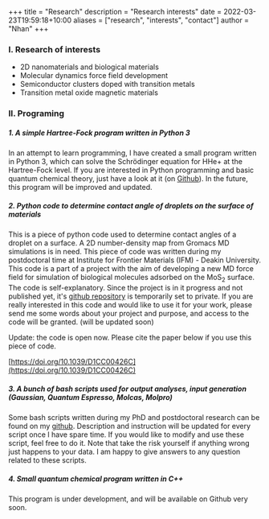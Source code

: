 +++
title = "Research"
description = "Research interests"
date = 2022-03-23T19:59:18+10:00
aliases = ["research", "interests", "contact"]
author = "Nhan"
+++

### I. Research of interests

- 2D nanomaterials and biological materials
- Molecular dynamics force field development 
- Semiconductor clusters doped with transition metals
- Transition metal oxide magnetic materials 


### II. Programing

##### 1. A simple Hartree-Fock program written in Python 3

In an attempt to learn programming, I have created a small program written in Python 3, which can solve the Schrödinger equation for HHe+ at the Hartree-Fock level. If you are interested in Python programming and basic quantum chemical theory, just have a look at it (on [Github](https://github.com/lenhanpham/Hartree-Fock "Hartree-Fock")). In the future, this program will be improved and updated.

##### 2. Python code to determine contact angle of droplets on the surface of materials

This is a piece of python code used to determine contact angles of a  droplet on a surface. A 2D number-density map from Gromacs MD simulations is in need. This piece of code was written during my postdoctoral time at Institute for Frontier Materials (IFM) - Deakin University. This code is a part of a project with the aim of developing a new MD force field for simulation of biological molecules  adsorbed on the MoS<sub>2</sub> surface. The code is self-explanatory. Since the project is in it progress and not published yet, it's [github repository](https://github.com/lenhanpham/water-contact-angle) is temporarily set to private. If you are really interested in this code and would like to use it for your work, please send me some words about your project and purpose, and access to the code will be granted. (will be updated soon) 

Update: the code is open now. Please cite the paper below if you use this piece of code.

[https://doi.org/10.1039/D1CC00426C](https://doi.org/10.1039/D1CC00426C)

##### 3. A bunch of bash scripts used for output analyses, input generation (Gaussian, Quantum Espresso, Molcas, Molpro)

 Some bash scripts written during my PhD and postdoctoral research can be found on my [github](https://github.com/lenhanpham/analysis-scripts). Description and instruction will be updated for every script once I have spare time. If you would like to modify and use these script, feel free to do it. Note that take the risk yourself if anything wrong just happens to your data. I am happy to give answers to any question related to these scripts. 

##### 4. Small quantum chemical program written in C++

This program is under development, and will be available on Github very soon.